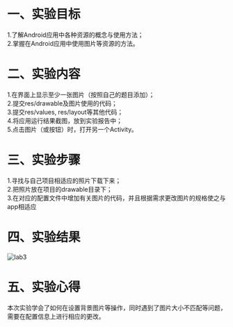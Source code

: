 # 一、实验目标

 1.了解Android应用中各种资源的概念与使用方法；  
 2.掌握在Android应用中使用图片等资源的方法。
 
# 二、实验内容
1.在界面上显示至少一张图片（按照自己的题目添加）；  
2.提交res/drawable及图片使用的代码；  
3.提交res/values, res/layout等其他代码；  
4.将应用运行结果截图，放到实验报告中；  
5.点击图片（或按钮）时，打开另一个Activity。

# 三、实验步骤
1.寻找与自己项目相适应的照片下载下来；  
2.把照片放在项目的drawable目录下；    
3.在对应的配置文件中增加有关图片的代码，并且根据需求更改图片的规格使之与app相适应  


# 四、实验结果
![lab3](https://github.com/Dlmdp/android-labs-2020/blob/master/students/net1814080903116/src/main/lab3.PNG)
# 五、实验心得
本次实验学会了如何在设置背景图片等操作，同时遇到了图片大小不匹配等问题，需要在配置信息上进行相应的更改。
